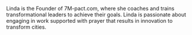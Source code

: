 ﻿---
name: Linda Fields
description: Founder,7M­-pact.com
picture: linda_fields.jpg 
---
Linda is the Founder of 7M­-pact.com, where she coaches and trains transformational leaders to achieve their goals. 
Linda is passionate about engaging in work supported with prayer that results in innovation to transform cities.